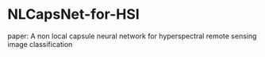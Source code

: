 # NLCapsNet-for-HSI
paper: A non local capsule neural network for hyperspectral remote sensing image classification
